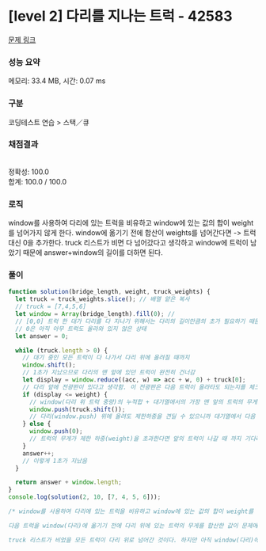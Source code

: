 # [level 2] 다리를 지나는 트럭 - 42583 

[문제 링크](https://school.programmers.co.kr/learn/courses/30/lessons/42583) 

### 성능 요약

메모리: 33.4 MB, 시간: 0.07 ms

### 구분

코딩테스트 연습 > 스택／큐

### 채점결과

<br/>정확성: 100.0<br/>합계: 100.0 / 100.0

### 로직
window를 사용하여 다리에 있는 트럭을 비유하고 window에 있는 값의 합이 weight를 넘어가지 않게 한다.
window에 옮기기 전에 합산이 weights를 넘어간다면 -> 트럭대신 0을 추가한다.
truck 리스트가 비면 다 넘어갔다고 생각하고 window에 트럭이 남았기 때문에 answer+window의 길이를 더하면 된다.

### 풀이
```javascript
function solution(bridge_length, weight, truck_weights) {
  let truck = truck_weights.slice(); // 배열 얕은 복사
  // truck = [7,4,5,6]
  let window = Array(bridge_length).fill(0); //
  // [0,0] 트럭 한 대가 다리를 다 지나기 위해서는 다리의 길이만큼의 초가 필요하기 때문에
  // 0은 아직 아무 트럭도 올라와 있지 않은 상태
  let answer = 0;

  while (truck.length > 0) {
    // 대기 중인 모든 트럭이 다 나가서 다리 위에 올려질 때까지
    window.shift();
    // 1초가 지났으므로 다리의 맨 앞에 있던 트럭이 완전히 건너감
    let display = window.reduce((acc, w) => acc + w, 0) + truck[0];
    // 다리 앞에 전광판이 있다고 생각함. 이 전광판은 다음 트럭이 올라타도 되는지를 체크해줌
    if (display <= weight) {
      // window(다리 위 트럭 중량)의 누적합 + 대기열에서의 가장 맨 앞의 트럭의 무게가 weight을 초과하지 않는다면
      window.push(truck.shift());
      // 다리(window.push) 위에 올려도 제한하중을 견딜 수 있으니까 대기열에서 다음 트럭(truck.shift)을 올린다
    } else {
      window.push(0);
      // 트럭의 무게가 제한 하중(weight)을 초과한다면 앞의 트럭이 나갈 때 까지 기다려야 하므로 트럭 대신 0을 다리 위에 추가한다(다리 길이1 만큼 앞으로 밀린다. 즉, 다리 위의 전체 트럭이 1초만큼 이동한다)
    }
    answer++;
    // 이렇게 1초가 지났음
  }

  return answer + window.length;
}
console.log(solution(2, 10, [7, 4, 5, 6]));

/* window를 사용하여 다리에 있는 트럭을 비유하고 window에 있는 값의 합이 weight를 넘어가지 않게 한다. 

다음 트럭을 window(다리)에 옮기기 전에 다리 위에 있는 트럭의 무게를 합산한 값이 문제에서 주어진 weights를 넘어간다면 다음 트럭이 올라올 수 없으므로 트럭 대신 0을 window에 추가한다. 

truck 리스트가 비었을 모든 트럭이 다리 위로 넘어간 것이다. 하지만 아직 window(다리)에 트럭이 남았기 때문에 answer(건넌 트럭)+window(아직 건너고 있는 트럭)의 길이를 더하면 된다. */

```
